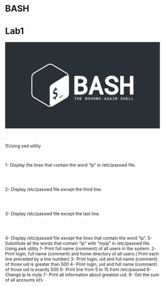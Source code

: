 # BASH 
# Lab1
![1](https://github.com/NooranTarek/Bash/blob/main/lab1/full_colored_light.jpg?raw=true)

<html></br></html>

1)Using sed utility
<html></br></html>

1- Display the lines that contain the word “lp” in /etc/passwd file.
<html></br></html>

<html></br></html>

2- Display /etc/passwd file except the third line.
<html></br></html>

<html></br></html>

3- Display /etc/passwd file except the last line.
<html></br></html>

<html></br></html>

4- Display /etc/passwd file except the lines that contain the word “lp”.
5- Substitute all the words that contain “lp” with “mylp” in /etc/passwd file.
Using awk utility
1- Print full name (comment) of all users in the system.
2- Print login, full name (comment) and home directory of all users.( Print each line preceded
by a line number)
3- Print login, uid and full name (comment) of those uid is greater than 500
4- Print login, uid and full name (comment) of those uid is exactly 500
5- Print line from 5 to 15 from /etc/passwd
6- Change lp to mylp
7- Print all information about greatest uid.
8- Get the sum of all accounts id’s

